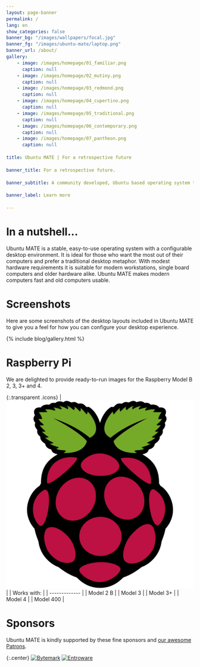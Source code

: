 ```yaml
---
layout: page-banner
permalink: /
lang: en
show_categories: false
banner_bg: "/images/wallpapers/focal.jpg"
banner_fg: "/images/ubuntu-mate/laptop.png"
banner_url: /about/
gallery:
    - image: /images/homepage/01_familiar.png
      caption: null
    - image: /images/homepage/02_mutiny.png
      caption: null
    - image: /images/homepage/03_redmond.png
      caption: null
    - image: /images/homepage/04_cupertino.png
      caption: null
    - image: /images/homepage/05_traditional.png
      caption: null
    - image: /images/homepage/06_contemporary.png
      caption: null
    - image: /images/homepage/07_pantheon.png
      caption: null

title: Ubuntu MATE | For a retrospective future

banner_title: For a retrospective future.

banner_subtitle: A community developed, Ubuntu based operating system that beautifully integrates the MATE desktop.

banner_label: Learn more

---
```



# In a nutshell...

Ubuntu MATE is a stable, easy-to-use operating system with a configurable desktop
environment. It is ideal for those who want the most out of their computers and
prefer a traditional desktop metaphor. With modest hardware requirements it is
suitable for modern workstations, single board computers and older hardware alike.
Ubuntu MATE makes modern computers fast and old computers usable.


# Screenshots

Here are some screenshots of the desktop layouts included in Ubuntu MATE to
give you a feel for how you can configure your desktop experience.

{% include blog/gallery.html %}


# Raspberry Pi

We are delighted to provide ready-to-run images for the Raspberry Model B 2, 3, 3+ and 4.

{:.transparent .icons}
| [![Raspberry Pi logo](/images/brands/raspberry-pi.svg)](/ports/raspberry-pi/) |
| Works with:   |
| ------------- |
| Model 2 B     |
| Model 3       |
| Model 3+      |
| Model 4       |
| Model 400     |

# Sponsors

Ubuntu MATE is kindly supported by these fine sponsors and [our awesome Patrons](https://www.patreon.com/ubuntu_mate).

{:.center}
[![Bytemark](/images/sponsors/bytemark.png)](https://www.bytemark.co.uk/?r=ubuntu-mate)
[![Entroware](/images/sponsors/entroware.png)](https://entroware.com/)
